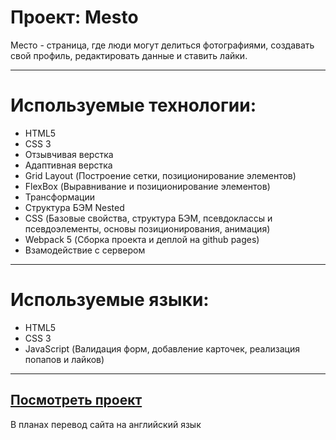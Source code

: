 # Проект: Mesto

Место - страница, где люди могут делиться фотографиями, создавать свой профиль, редактировать данные и ставить лайки.

---

# Используемые технологии:
* HTML5
* CSS 3
* Отзывчивая верстка
* Адаптивная верстка
* Grid Layout (Построение сетки, позиционирование элементов)
* FlexBox (Выравнивание и позиционирование элементов) 
* Трансформации
* Структура БЭМ Nested
* CSS (Базовые свойства, структура БЭМ, псевдоклассы и псевдоэлементы, основы позиционирования, анимация)
* Webpack 5 (Сборка проекта и деплой на github pages)
* Взамодействие с сервером

---

# Используемые языки:
* HTML5
* CSS 3
* JavаScript (Валидация форм, добавление карточек, реализация попапов и лайков)

---

## [Посмотреть проект](https://atetscoda.github.io/mesto-project/)

В планах перевод сайта на английский язык